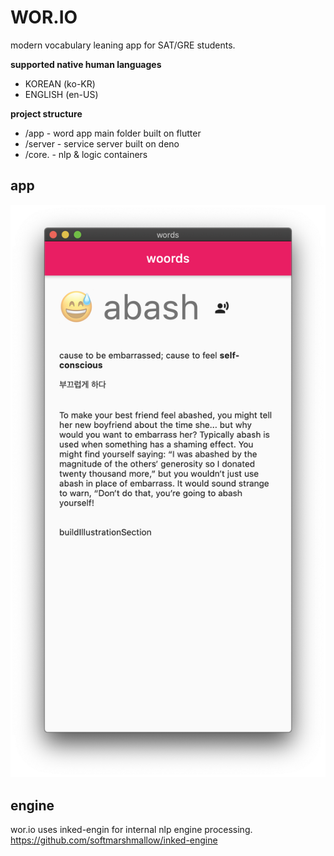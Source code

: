 # WOR.IO

modern vocabulary leaning app for SAT/GRE students.

**supported native human languages**

- KOREAN (ko-KR)
- ENGLISH (en-US)

**project structure**

- /app - word app main folder built on flutter
- /server - service server built on deno
- /core. - nlp & logic containers

## app

![mac-os](./documents/images/readme-mac-os-1.png)

## engine

wor.io uses inked-engin for internal nlp engine processing.
https://github.com/softmarshmallow/inked-engine
